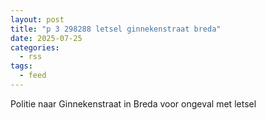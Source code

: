 ```yaml
---
layout: post
title: "p 3 298288 letsel ginnekenstraat breda"
date: 2025-07-25
categories: 
  - rss
tags: 
  - feed
---
```


Politie naar Ginnekenstraat in Breda voor ongeval met letsel

